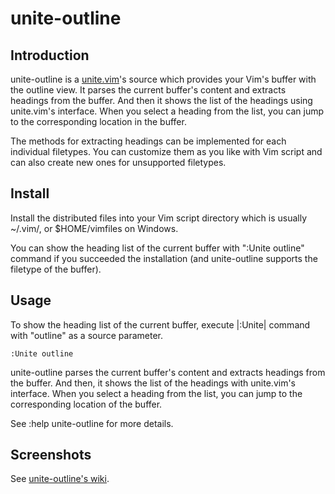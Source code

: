 # unite-outline

## Introduction

unite-outline is a [unite.vim](http://github.com/Shougo/unite.vim)'s source
which provides your Vim's buffer with the outline view. It parses the current
buffer's content and extracts headings from the buffer. And then it shows the
list of the headings using unite.vim's interface. When you select a heading
from the list, you can jump to the corresponding location in the buffer.

The methods for extracting headings can be implemented for each individual
filetypes. You can customize them as you like with Vim script and can also
create new ones for unsupported filetypes.

## Install

Install the distributed files into your Vim script directory which is usually
~/.vim/, or $HOME/vimfiles on Windows.

You can show the heading list of the current buffer with ":Unite outline"
command if you succeeded the installation (and unite-outline supports the
filetype of the buffer).

## Usage

To show the heading list of the current buffer, execute |:Unite| command with
"outline" as a source parameter.

    :Unite outline

unite-outline parses the current buffer's content and extracts headings from
the buffer. And then, it shows the list of the headings with unite.vim's
interface. When you select a heading from the list, you can jump to the
corresponding location of the buffer.

See :help unite-outline for more details.

## Screenshots

See [unite-outline's wiki](http://github.com/h1mesuke/unite-outline/wiki).

